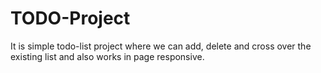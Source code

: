 # TODO-Project
It is simple todo-list project where we can add, delete and cross over the existing list and also works in page responsive.
